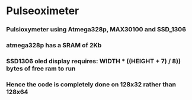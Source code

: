 # Pulseoximeter
### Pulsioxymeter using Atmega328p, MAX30100 and SSD_1306
### atmega328p has a SRAM of 2Kb 
### SSD1306 oled display requires: WIDTH * ((HEIGHT + 7) / 8)) bytes of free ram to run 
### Hence the code is completely done on 128x32 rather than 128x64
